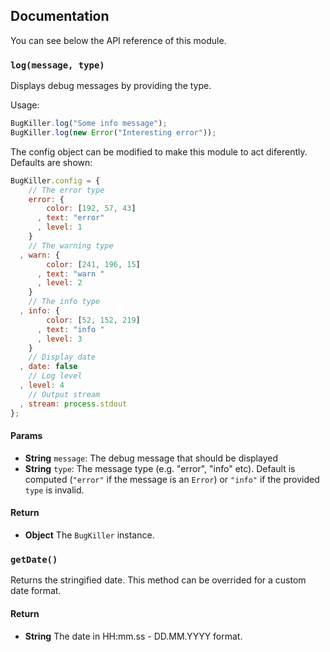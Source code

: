 ## Documentation

You can see below the API reference of this module.

### `log(message, type)`
Displays debug messages by providing the type.

Usage:

```js
BugKiller.log("Some info message");
BugKiller.log(new Error("Interesting error"));
```

The config object can be modified to make this module to act diferently.
Defaults are shown:

```js
BugKiller.config = {
    // The error type
    error: {
        color: [192, 57, 43]
      , text: "error"
      , level: 1
    }
    // The warning type
  , warn: {
        color: [241, 196, 15]
      , text: "warn "
      , level: 2
    }
    // The info type
  , info: {
        color: [52, 152, 219]
      , text: "info "
      , level: 3
    }
    // Display date
  , date: false
    // Log level
  , level: 4
    // Output stream
  , stream: process.stdout
};
````

#### Params
- **String** `message`: The debug message that should be displayed
- **String** `type`: The message type (e.g. "error", "info" etc). Default is computed (`"error"` if the message is an `Error`) or `"info"` if the provided
`type` is invalid.

#### Return
- **Object** The `BugKiller` instance.

### `getDate()`
Returns the stringified date. This method can be overrided for a custom date format.

#### Return
- **String** The date in HH:mm.ss - DD.MM.YYYY format.


